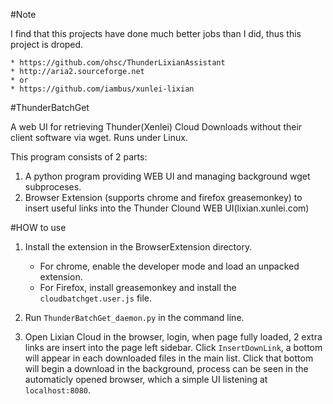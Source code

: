 #Note

I find that this projects have done much better jobs than I did, thus this project is droped.

    * https://github.com/ohsc/ThunderLixianAssistant
    * http://aria2.sourceforge.net
    * or
    * https://github.com/iambus/xunlei-lixian

#ThunderBatchGet

A web UI for retrieving Thunder(Xenlei) Cloud Downloads without their client software via wget. Runs under Linux.

This program consists of 2 parts:

1. A python program providing WEB UI and managing background wget subproceses.
2. Browser Extension (supports chrome and firefox greasemonkey) to insert useful links into the Thunder Clound WEB UI(lixian.xunlei.com)

#HOW to use

1. Install the extension in the BrowserExtension directory.
    * For chrome, enable the developer mode and load an unpacked extension.
    * For Firefox, install greasemonkey and install the `cloudbatchget.user.js` file.

2. Run `ThunderBatchGet_daemon.py` in the command line.
3. Open Lixian Cloud in the browser, login, when page fully loaded, 2 extra links are insert into the page left sidebar. Click `InsertDownLink`, a bottom will appear in each downloaded files in the main list. Click that bottom will begin a download in the background, process can be seen in the automaticly opened browser, which a simple UI listening at `localhost:8080`.
    
